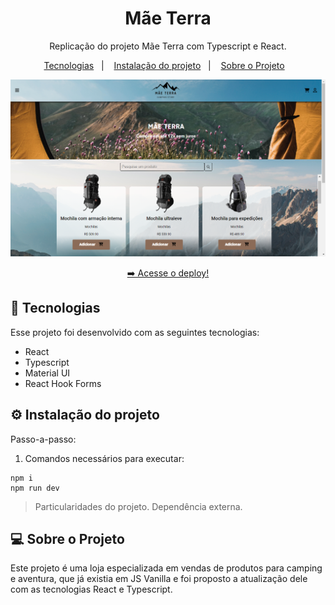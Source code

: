 <h1 align="center"> Mãe Terra </h1>

<p align="center">
  Replicação do projeto Mãe Terra com Typescript e React.<br/>
</p>

<p align="center">
  <a href="#-tecnologias">Tecnologias</a>&nbsp;&nbsp;&nbsp;|&nbsp;&nbsp;&nbsp;
    <a href="#-instalacao-do-projeto">Instalação do projeto</a>&nbsp;&nbsp;&nbsp;|&nbsp;&nbsp;&nbsp;
  <a href="#-sobre-o-projeto">Sobre o Projeto</a>&nbsp;&nbsp;&nbsp;
</p>

<p align="center">
  <img alt="imagem do site pronto no vercel" src="./public/img-desktop.png">
</p>

<p align="center">
  <a href="https://mae-terra-react.vercel.app/" target="_blank">➡️ Acesse o deploy!</a>
</p>

## 🚀 Tecnologias

Esse projeto foi desenvolvido com as seguintes tecnologias:

- React
- Typescript
- Material UI
- React Hook Forms

## ⚙️ Instalação do projeto

Passo-a-passo:

1. Comandos necessários para executar:

```
npm i
npm run dev
```

> Particularidades do projeto. Dependência externa.

## 💻 Sobre o Projeto

Este projeto é uma loja especializada em vendas de produtos para camping e aventura, que já existia em JS Vanilla e foi proposto a atualização dele com as tecnologias React e Typescript.
